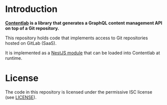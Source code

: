 # Introduction
**[Contentlab](https://contentlab.sh) is a library that generates a GraphQL content management API on top of
a Git repository.**

This repository holds code that implements access to Git repositories hosted on GitLab (SaaS).

It is implemented as a [NestJS module](https://docs.nestjs.com/modules) that can be loaded into Contentlab at runtime.

# License

The code in this repository is licensed under the permissive ISC license (see [LICENSE](LICENSE)).
